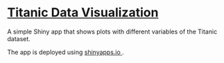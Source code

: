 # <a href = "https://mayuri-lashkare.shinyapps.io/titanic/">Titanic Data Visualization</a>

A simple Shiny app that shows plots with different variables of the Titanic dataset.

The app is deployed using <a href = "https://www.shinyapps.io/"> shinyapps.io </a>.

